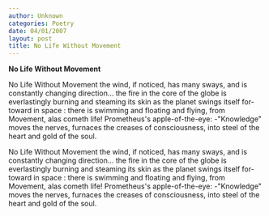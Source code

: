 ```yaml
---
author: Unknown
categories: Poetry
date: 04/01/2007
layout: post
title: No Life Without Movement
---
```


**No Life Without Movement**

No Life Without Movement
the wind, if noticed, has many sways, and
is constantly changing direction...
the fire in the core of the globe
is everlastingly burning and steaming its skin
as the planet swings itself for-toward in space
: there is swimming and floating and flying,
from Movement,
alas
cometh life!
Prometheus's apple-of-the-eye:
-"Knowledge"
moves the nerves, furnaces the creases of consciousness,
into steel of the heart
and gold of the soul.

No Life Without Movement
the wind, if noticed, has many sways, and
is constantly changing direction...
the fire in the core of the globe
is everlastingly burning and steaming its skin
as the planet swings itself for-toward in space
: there is swimming and floating and flying,
from Movement,
alas
cometh life!
Prometheus's apple-of-the-eye:
-"Knowledge"
moves the nerves, furnaces the creases of consciousness,
into steel of the heart
and gold of the soul.
